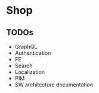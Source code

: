 # Shop

## TODOs

- GraphQL
- Authentication
- FE
- Search
- Localization
- PIM
- SW architecture documentation
